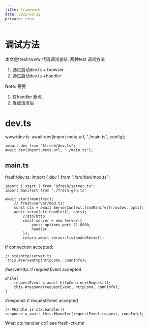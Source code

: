 ```yaml
---
title: framework
date: 2022-06-22
private: true
---
```

# 调试方法
本文是fresh/www 代码调试总结, 两种test 调试方法

1. 通过启动dev.ts + browser
2. 通过启动dev.ts +handler

Note: 需要
1. 在handler 断点
1. 发起请求后

# dev.ts
www/dev.ts: await dev(import.meta.url, "./main.ts", config);


    import dev from "$fresh/dev.ts";
    await dev(import.meta.url, "./main.ts");

## main.ts

fresh/dev.ts: import { dev } from "./src/dev/mod.ts";

    import { start } from "$fresh/server.ts";
    import manifest from './fresh.gen.ts'

    await start(manifest);
        // fresh/server/mod.ts:
        const ctx = await ServerContext.fromManifest(routes, opts);
        await serve(ctx.handler(), opts);
            //std/http
            const server = new Server({
                port: options.port ?? 8000,
                handler,
            });
            return await server.listenAndServe();

if connection accepted:

    // std/http/server.ts
     this.#serveHttp(httpConn, connInfo);

#serveHttp: if requestEvent accepted

    while{ 
        requestEvent = await httpConn.nextRequest();
        this.#respond(requestEvent, httpConn, connInfo);
    }

#respond: if requestEvent accepted

    // #handle is ctx.handler()
    response = await this.#handler(requestEvent.request, connInfo);

What ctx.handler do? see fresh-ctx.md
